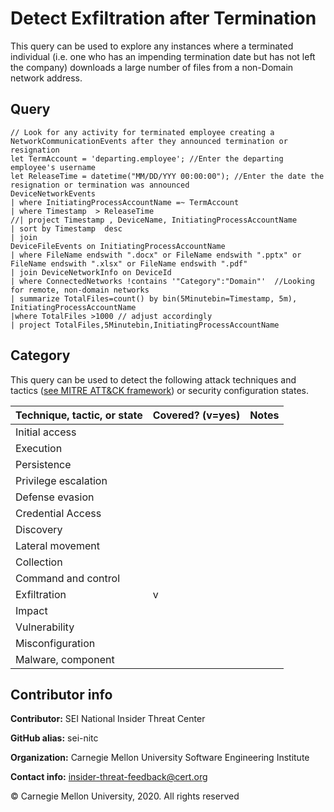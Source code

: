 # Detect Exfiltration after Termination

This query can be used to explore any instances where a terminated individual (i.e. one who has an impending termination date but has not left the company) downloads a large number of files from a non-Domain network address.

## Query

```
// Look for any activity for terminated employee creating a NetworkCommunicationEvents after they announced termination or resignation
let TermAccount = 'departing.employee'; //Enter the departing employee's username
let ReleaseTime = datetime("MM/DD/YYY 00:00:00"); //Enter the date the resignation or termination was announced
DeviceNetworkEvents
| where InitiatingProcessAccountName =~ TermAccount
| where Timestamp  > ReleaseTime
//| project Timestamp , DeviceName, InitiatingProcessAccountName
| sort by Timestamp  desc
| join 
DeviceFileEvents on InitiatingProcessAccountName
| where FileName endswith ".docx" or FileName endswith ".pptx" or FileName endswith ".xlsx" or FileName endswith ".pdf"
| join DeviceNetworkInfo on DeviceId
| where ConnectedNetworks !contains '"Category":"Domain"'  //Looking for remote, non-domain networks
| summarize TotalFiles=count() by bin(5Minutebin=Timestamp, 5m), InitiatingProcessAccountName
|where TotalFiles >1000 // adjust accordingly
| project TotalFiles,5Minutebin,InitiatingProcessAccountName
```
## Category

This query can be used to detect the following attack techniques and tactics ([see MITRE ATT&CK framework](https://attack.mitre.org/)) or security configuration states.

| Technique, tactic, or state | Covered? (v=yes) | Notes |
|------------------------|----------|-------|
| Initial access |  |  |
| Execution |  |  |
| Persistence |  |  | 
| Privilege escalation |  |  |
| Defense evasion |  |  | 
| Credential Access |  |  | 
| Discovery |  |  | 
| Lateral movement |  |  | 
| Collection |  |  | 
| Command and control |  |  | 
| Exfiltration | v |  | 
| Impact |  |  |
| Vulnerability |  |  |
| Misconfiguration |  |  |
| Malware, component |  |  |


## Contributor info

**Contributor:** SEI National Insider Threat Center

**GitHub alias:** sei-nitc

**Organization:** Carnegie Mellon University Software Engineering Institute

**Contact info:** insider-threat-feedback@cert.org

&copy; Carnegie Mellon University, 2020. All rights reserved